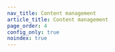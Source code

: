 ```yaml
---
nav_title: Content management
article_title: Content management
page_order: 4
config_only: true
noindex: true
---
```

